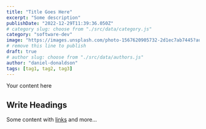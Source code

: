 ```yaml
---
title: "Title Goes Here"
excerpt: "Some description"
publishDate: "2022-12-29T11:39:36.050Z"
# category slug: choose from "./src/data/category.js"
category: "software-dev"
image: "https://images.unsplash.com/photo-1567620905732-2d1ec7ab7445?auto=format&fit=crop&w=987&h=700"
# remove this line to publish
draft: true
# author slug: choose from "./src/data/authors.js"
author: "daniel-donaldson"
tags: [tag1, tag2, tag3]
---
```


Your content here

## Write Headings

Some content with [links](#) and more...
